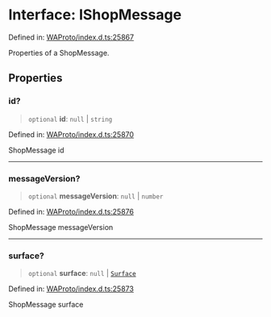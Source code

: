 # Interface: IShopMessage

Defined in: [WAProto/index.d.ts:25867](https://github.com/Fokusdotid/bail/blob/8b525f9ebcc20cb9acd0f880b6ad58976e38b117/WAProto/index.d.ts#L25867)

Properties of a ShopMessage.

## Properties

### id?

> `optional` **id**: `null` \| `string`

Defined in: [WAProto/index.d.ts:25870](https://github.com/Fokusdotid/bail/blob/8b525f9ebcc20cb9acd0f880b6ad58976e38b117/WAProto/index.d.ts#L25870)

ShopMessage id

***

### messageVersion?

> `optional` **messageVersion**: `null` \| `number`

Defined in: [WAProto/index.d.ts:25876](https://github.com/Fokusdotid/bail/blob/8b525f9ebcc20cb9acd0f880b6ad58976e38b117/WAProto/index.d.ts#L25876)

ShopMessage messageVersion

***

### surface?

> `optional` **surface**: `null` \| [`Surface`](../namespaces/ShopMessage/enumerations/Surface.md)

Defined in: [WAProto/index.d.ts:25873](https://github.com/Fokusdotid/bail/blob/8b525f9ebcc20cb9acd0f880b6ad58976e38b117/WAProto/index.d.ts#L25873)

ShopMessage surface
